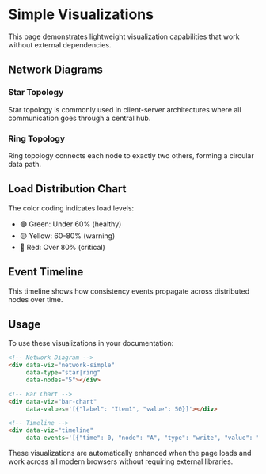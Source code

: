 # Simple Visualizations

This page demonstrates lightweight visualization capabilities that work without external dependencies.

## Network Diagrams

### Star Topology
<div data-viz="network-simple" data-type="star" data-nodes="7"></div>

Star topology is commonly used in client-server architectures where all communication goes through a central hub.

### Ring Topology
<div data-viz="network-simple" data-type="ring" data-nodes="6"></div>

Ring topology connects each node to exactly two others, forming a circular data path.

## Load Distribution Chart

<div data-viz="bar-chart" data-values='[
  {"label": "Server-1", "value": 45},
  {"label": "Server-2", "value": 72},
  {"label": "Server-3", "value": 38},
  {"label": "Server-4", "value": 85},
  {"label": "Server-5", "value": 61}
]'></div>

The color coding indicates load levels:
- 🟢 Green: Under 60% (healthy)
- 🟡 Yellow: 60-80% (warning)
- 🔴 Red: Over 80% (critical)

## Event Timeline

<div data-viz="timeline" data-events='[
  {"time": 0, "node": "Node-A", "type": "write", "value": "x=1"},
  {"time": 10, "node": "Node-B", "type": "read", "value": "x=?"},
  {"time": 20, "node": "Node-A", "type": "sync", "value": "sync started"},
  {"time": 30, "node": "Node-B", "type": "commit", "value": "x=1"},
  {"time": 40, "node": "Node-C", "type": "read", "value": "x=1"}
]'></div>

This timeline shows how consistency events propagate across distributed nodes over time.

## Usage

To use these visualizations in your documentation:

```html
<!-- Network Diagram -->
<div data-viz="network-simple" 
     data-type="star|ring" 
     data-nodes="5"></div>

<!-- Bar Chart -->
<div data-viz="bar-chart" 
     data-values='[{"label": "Item1", "value": 50}]'></div>

<!-- Timeline -->
<div data-viz="timeline" 
     data-events='[{"time": 0, "node": "A", "type": "write", "value": "data"}]'></div>
```

These visualizations are automatically enhanced when the page loads and work across all modern browsers without requiring external libraries.